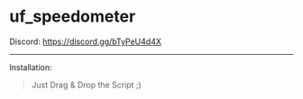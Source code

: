 # uf_speedometer

Discord: https://discord.gg/bTyPeU4d4X

------------------------------------

Installation:
  > Just Drag & Drop the Script ;)
